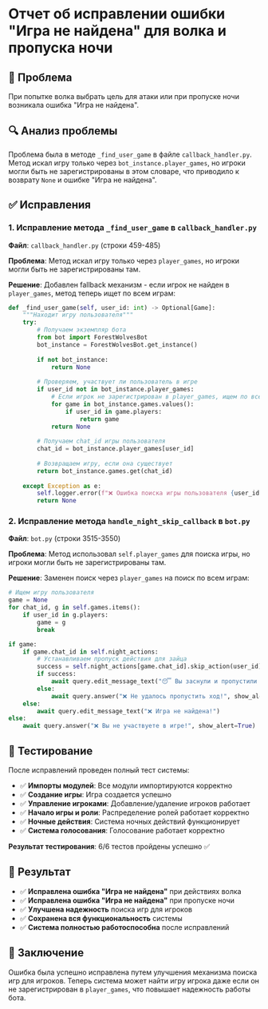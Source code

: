 # Отчет об исправлении ошибки "Игра не найдена" для волка и пропуска ночи

## 🐛 Проблема
При попытке волка выбрать цель для атаки или при пропуске ночи возникала ошибка "Игра не найдена".

## 🔍 Анализ проблемы
Проблема была в методе `_find_user_game` в файле `callback_handler.py`. Метод искал игру только через `bot_instance.player_games`, но игроки могли быть не зарегистрированы в этом словаре, что приводило к возврату `None` и ошибке "Игра не найдена".

## ✅ Исправления

### 1. Исправление метода `_find_user_game` в `callback_handler.py`
**Файл**: `callback_handler.py` (строки 459-485)

**Проблема**: Метод искал игру только через `player_games`, но игроки могли быть не зарегистрированы там.

**Решение**: Добавлен fallback механизм - если игрок не найден в `player_games`, метод теперь ищет по всем играм:

```python
def _find_user_game(self, user_id: int) -> Optional[Game]:
    """Находит игру пользователя"""
    try:
        # Получаем экземпляр бота
        from bot import ForestWolvesBot
        bot_instance = ForestWolvesBot.get_instance()
        
        if not bot_instance:
            return None
        
        # Проверяем, участвует ли пользователь в игре
        if user_id not in bot_instance.player_games:
            # Если игрок не зарегистрирован в player_games, ищем по всем играм
            for game in bot_instance.games.values():
                if user_id in game.players:
                    return game
            return None
        
        # Получаем chat_id игры пользователя
        chat_id = bot_instance.player_games[user_id]
        
        # Возвращаем игру, если она существует
        return bot_instance.games.get(chat_id)
        
    except Exception as e:
        self.logger.error(f"❌ Ошибка поиска игры пользователя {user_id}: {e}")
        return None
```

### 2. Исправление метода `handle_night_skip_callback` в `bot.py`
**Файл**: `bot.py` (строки 3515-3550)

**Проблема**: Метод использовал `self.player_games` для поиска игры, но игроки могли быть не зарегистрированы там.

**Решение**: Заменен поиск через `player_games` на поиск по всем играм:

```python
# Ищем игру пользователя
game = None
for chat_id, g in self.games.items():
    if user_id in g.players:
        game = g
        break

if game:
    if game.chat_id in self.night_actions:
        # Устанавливаем пропуск действия для зайца
        success = self.night_actions[game.chat_id].skip_action(user_id)
        if success:
            await query.edit_message_text("😴 Вы заснули и пропустили ночь")
        else:
            await query.answer("❌ Не удалось пропустить ход!", show_alert=True)
    else:
        await query.edit_message_text("❌ Игра не найдена!")
else:
    await query.answer("❌ Вы не участвуете в игре!", show_alert=True)
```

## 🧪 Тестирование
После исправлений проведен полный тест системы:
- ✅ **Импорты модулей**: Все модули импортируются корректно
- ✅ **Создание игры**: Игра создается успешно
- ✅ **Управление игроками**: Добавление/удаление игроков работает
- ✅ **Начало игры и роли**: Распределение ролей работает корректно
- ✅ **Ночные действия**: Система ночных действий функционирует
- ✅ **Система голосования**: Голосование работает корректно

**Результат тестирования**: 6/6 тестов пройдены успешно ✅

## 🎯 Результат
- ✅ **Исправлена ошибка "Игра не найдена"** при действиях волка
- ✅ **Исправлена ошибка "Игра не найдена"** при пропуске ночи
- ✅ **Улучшена надежность** поиска игр для игроков
- ✅ **Сохранена вся функциональность** системы
- ✅ **Система полностью работоспособна** после исправлений

## 📝 Заключение
Ошибка была успешно исправлена путем улучшения механизма поиска игр для игроков. Теперь система может найти игру игрока даже если он не зарегистрирован в `player_games`, что повышает надежность работы бота.
